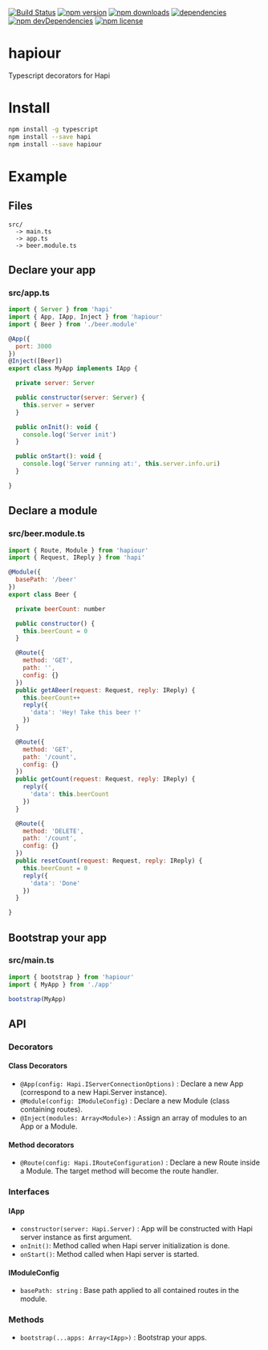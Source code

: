 [![Build Status](https://travis-ci.org/teads/hapiour.svg?branch=master)](https://travis-ci.org/teads/hapiour)
[![npm version](https://img.shields.io/npm/v/hapiour.svg)](https://www.npmjs.com/package/hapiour)
[![npm downloads](https://img.shields.io/npm/dm/hapiour.svg?style=flat-square)](http://npm-stat.com/charts.html?package=hapiour&from=2016-10-01)
[![dependencies](https://david-dm.org/teads/hapiour.svg)](https://david-dm.org/teads/hapiour)
[![npm devDependencies](https://img.shields.io/david/dev/teads/hapiour.svg)](https://david-dm.org/teads/hapiour)
[![npm license](https://img.shields.io/npm/l/hapiour.svg)](https://www.npmjs.org/package/hapiour)

# hapiour

Typescript decorators for Hapi

# Install

```bash
npm install -g typescript
npm install --save hapi
npm install --save hapiour
```

# Example

## Files
```
src/
  -> main.ts
  -> app.ts
  -> beer.module.ts
```

## Declare your app
### src/app.ts
```js
import { Server } from 'hapi'
import { App, IApp, Inject } from 'hapiour'
import { Beer } from './beer.module'

@App({
  port: 3000
})
@Inject([Beer])
export class MyApp implements IApp {

  private server: Server

  public constructor(server: Server) {
    this.server = server
  }

  public onInit(): void {
    console.log('Server init')
  }

  public onStart(): void {
    console.log('Server running at:', this.server.info.uri)
  }

}
```

## Declare a module
### src/beer.module.ts
```js
import { Route, Module } from 'hapiour'
import { Request, IReply } from 'hapi'

@Module({
  basePath: '/beer'
})
export class Beer {

  private beerCount: number

  public constructor() {
    this.beerCount = 0
  }

  @Route({
    method: 'GET',
    path: '',
    config: {}
  })
  public getABeer(request: Request, reply: IReply) {
    this.beerCount++
    reply({
      'data': 'Hey! Take this beer !'
    })
  }

  @Route({
    method: 'GET',
    path: '/count',
    config: {}
  })
  public getCount(request: Request, reply: IReply) {
    reply({
      'data': this.beerCount
    })
  }

  @Route({
    method: 'DELETE',
    path: '/count',
    config: {}
  })
  public resetCount(request: Request, reply: IReply) {
    this.beerCount = 0
    reply({
      'data': 'Done'
    })
  }

}
```

## Bootstrap your app
### src/main.ts
```js
import { bootstrap } from 'hapiour'
import { MyApp } from './app'

bootstrap(MyApp)
```

## API
### Decorators
#### Class Decorators
- `@App(config: Hapi.IServerConnectionOptions)` : Declare a new App (correspond to a new Hapi.Server instance).
- `@Module(config: IModuleConfig)` : Declare a new Module (class containing routes).
- `@Inject(modules: Array<Module>)` : Assign an array of modules to an App or a Module.

#### Method decorators
- `@Route(config: Hapi.IRouteConfiguration)` : Declare a new Route inside a Module. The target method will become the route handler.

### Interfaces

#### IApp
- `constructor(server: Hapi.Server)` : App will be constructed with Hapi server instance as first argument.
- `onInit()`: Method called when Hapi server initialization is done.
- `onStart()`: Method called when Hapi server is started.

#### IModuleConfig
- `basePath: string` : Base path applied to all contained routes in the module.

### Methods
- `bootstrap(...apps: Array<IApp>)` : Bootstrap your apps.
